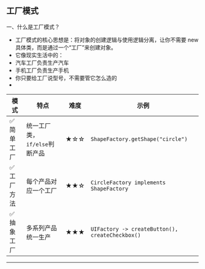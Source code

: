 ## 工厂模式
一、什么是工厂模式？
- 工厂模式的核心思想是：将对象的创建逻辑与使用逻辑分离，让你不需要 new 具体类，而是通过一个“工厂”来创建对象。
- 它像现实生活中的：
- 汽车工厂负责生产汽车
- 手机工厂负责生产手机
- 你只要给工厂说型号，不需要管它怎么造的  
- 
| 模式     | 特点                  | 难度  | 示例                                              |
| ------ | ------------------- | --- | ----------------------------------------------- |
| ✅ 简单工厂 | 统一工厂类，`if/else`判断产品 | ★☆☆ | `ShapeFactory.getShape("circle")`               |
| ✅ 工厂方法 | 每个产品对应一个工厂          | ★★☆ | `CircleFactory implements ShapeFactory`         |
| ✅ 抽象工厂 | 多系列产品统一生产           | ★★★ | `UIFactory -> createButton(), createCheckbox()` |
---  

